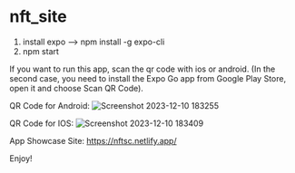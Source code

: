 # nft_site

1. install expo --> npm install -g expo-cli
2. npm start

If you want to run this app, scan the qr code with ios or android.
(In the second case, you need to install the Expo Go app from Google Play Store, open it and choose Scan QR Code).

QR Code for Android:
![Screenshot 2023-12-10 183255](https://github.com/Zast96/nft_site/assets/114933581/14a50eed-162f-43a2-8a44-eaf45523a155)

QR Code for IOS:
![Screenshot 2023-12-10 183409](https://github.com/Zast96/nft_site/assets/114933581/9d7ee61d-62db-4163-8741-a88870076fee)

App Showcase Site: https://nftsc.netlify.app/

Enjoy!
